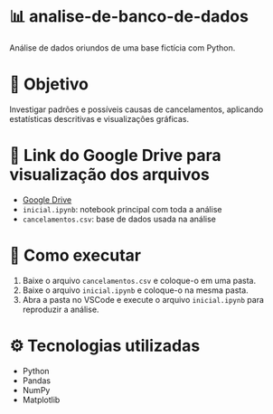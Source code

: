 # 📊 analise-de-banco-de-dados
Análise de dados oriundos de uma base fictícia com Python.

# 🧠 Objetivo
Investigar padrões e possíveis causas de cancelamentos, aplicando estatísticas descritivas e visualizações gráficas.

# 📁 Link do Google Drive para visualização dos arquivos
- [Google Drive](https://drive.google.com/drive/folders/13RRmVyIRKfF1hefi94eoS3900vqGJf_e?usp=sharing)
- `inicial.ipynb`: notebook principal com toda a análise
- `cancelamentos.csv`: base de dados usada na análise

# 🚀 Como executar
1. Baixe o arquivo `cancelamentos.csv` e coloque-o em uma pasta.  
2. Baixe o arquivo `inicial.ipynb` e coloque-o na mesma pasta.   
3. Abra a pasta no VSCode e execute o arquivo `inicial.ipynb` para reproduzir a análise.

# ⚙️ Tecnologias utilizadas
- Python
- Pandas
- NumPy
- Matplotlib
